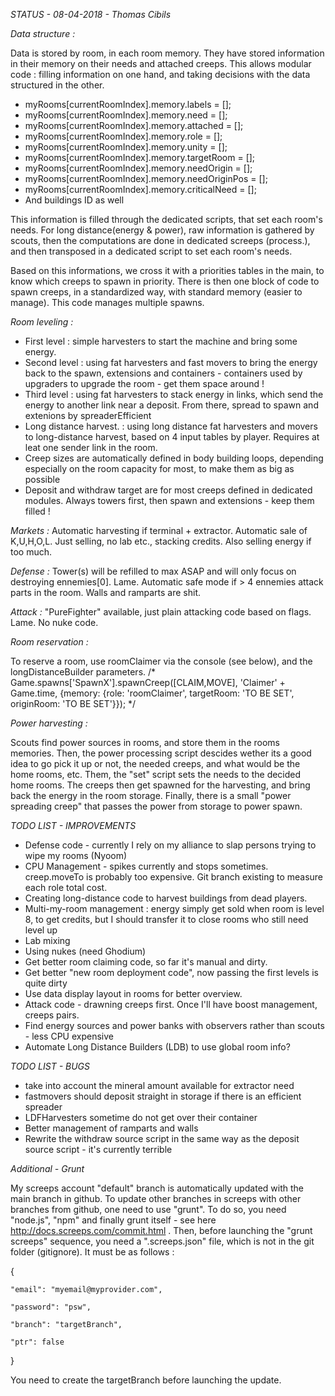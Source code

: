 *STATUS - 08-04-2018 - Thomas Cibils*


*Data structure :*

Data is stored by room, in each room memory. They have stored information in their memory on their needs and attached creeps. This allows modular code : filling information on one hand, and taking decisions with the data structured in the other.

 - myRooms[currentRoomIndex].memory.labels = [];
 - myRooms[currentRoomIndex].memory.need = [];
 - myRooms[currentRoomIndex].memory.attached = [];
 - myRooms[currentRoomIndex].memory.role = [];
 - myRooms[currentRoomIndex].memory.unity = [];
 - myRooms[currentRoomIndex].memory.targetRoom = [];
 - myRooms[currentRoomIndex].memory.needOrigin = [];
 - myRooms[currentRoomIndex].memory.needOriginPos = [];
 - myRooms[currentRoomIndex].memory.criticalNeed = [];
 - And buildings ID as well

This information is filled through the dedicated scripts, that set each room's needs. 
For long distance(energy & power), raw information is gathered by scouts, then the computations are done in dedicated screeps (process.), and then transposed in a dedicated script to set each room's needs.
 
Based on this informations, we cross it with a priorities tables in the main, to know which creeps to spawn in priority. There is then one block of code to spawn creeps, in a standardized way, with standard memory (easier to manage). This code manages multiple spawns.
 

*Room leveling :*

 - First level : simple harvesters to start the machine and bring some energy.
 - Second level : using fat harvesters and fast movers to bring the energy back to the spawn, extensions and containers - containers used by upgraders to upgrade the room - get them space around !
 - Third level : using fat harvesters to stack energy in links, which send the energy to another link near a deposit. From there, spread to spawn and extenions by spreaderEfficient
 - Long distance harvest. : using long distance fat harvesters and movers to long-distance harvest, based on 4 input tables by player. Requires at leat one sender link in the room.
 - Creep sizes are automatically defined in body building loops, depending especially on the room capacity for most, to make them as big as possible
 - Deposit and withdraw target are for most creeps defined in dedicated modules. Always towers first, then spawn and extensions - keep them filled !

 
*Markets :* Automatic harvesting if terminal + extractor. Automatic sale of K,U,H,O,L. Just selling, no lab etc., stacking credits. Also selling energy if too much.

*Defense :* Tower(s) will be refilled to max ASAP and will only focus on destroying ennemies[0]. Lame. Automatic safe mode if > 4 ennemies attack parts in the room. Walls and ramparts are shit.

*Attack  :* "PureFighter" available, just plain attacking code based on flags. Lame. No nuke code.


*Room reservation :* 

To reserve a room, use roomClaimer via the console (see below), and the longDistanceBuilder parameters.
/*
Game.spawns['SpawnX'].spawnCreep([CLAIM,MOVE], 'Claimer' + Game.time,  {memory: {role: 'roomClaimer', targetRoom: 'TO BE SET', originRoom: 'TO BE SET'}});
*/


*Power harvesting :*

Scouts find power sources in rooms, and store them in the rooms memories. 
Then, the power processing script descides wether its a good idea to go pick it up or not, the needed creeps, and what would be the home rooms, etc.
Them, the "set" script sets the needs to the decided home rooms. The creeps then get spawned for the harvesting, and bring back the energy in the room storage.
Finally, there is a small "power spreading creep" that passes the power from storage to power spawn.


*TODO LIST - IMPROVEMENTS*
 - Defense code - currently I rely on my alliance to slap persons trying to wipe my rooms (Nyoom)
 - CPU Management - spikes currently and stops sometimes. creep.moveTo is probably too expensive. Git branch existing to measure each role total cost.
 - Creating long-distance code to harvest buildings from dead players.
 - Multi-my-room management : energy simply get sold when room is level 8, to get credits, but I should transfer it to close rooms who still need level up
 - Lab mixing
 - Using nukes (need Ghodium)
 - Get better room claiming code, so far it's manual and dirty.
 - Get better "new room deployment code", now passing the first levels is quite dirty
 - Use data display layout in rooms for better overview.
 - Attack code - drawning creeps first. Once I'll have boost management, creeps pairs.
 - Find energy sources and power banks with observers rather than scouts - less CPU expensive
 - Automate Long Distance Builders (LDB) to use global room info?

*TODO LIST - BUGS*
 - take into account the mineral amount available for extractor need
 - fastmovers should deposit straight in storage if there is an efficient spreader
 - LDFHarvesters sometime do not get over their container
 - Better management of ramparts and walls
 - Rewrite the withdraw source script in the same way as the deposit source script - it's currently terrible
 
 *Additional - Grunt*
 
My screeps account "default" branch is automatically updated with the main branch in github. To update other branches in screeps with other branches from github, one need to use "grunt". To do so, you need "node.js", "npm" and finally grunt itself - see here http://docs.screeps.com/commit.html . Then, before launching the "grunt screeps" sequence, you need a ".screeps.json" file, which is not in the git folder (gitignore). It must be as follows :

{

	"email": "myemail@myprovider.com",

	"password": "psw",

	"branch": "targetBranch",

	"ptr": false

}

You need to create the targetBranch before launching the update.